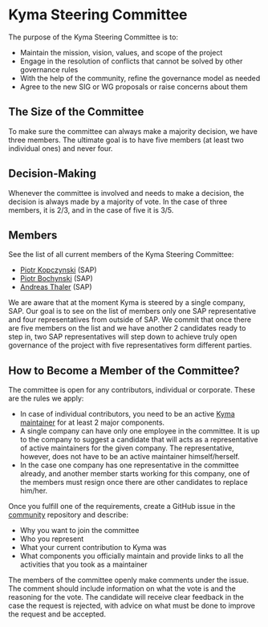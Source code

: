 # Kyma Steering Committee

The purpose of the Kyma Steering Committee is to:
* Maintain the mission, vision, values, and scope of the project
* Engage in the resolution of conflicts that cannot be solved by other governance rules
* With the help of the community, refine the governance model as needed
* Agree to the new SIG or WG proposals or raise concerns about them

## The Size of the Committee

To make sure the committee can always make a majority decision, we have three members. The ultimate goal is to have five members (at least two individual ones) and never four.

## Decision-Making

Whenever the committee is involved and needs to make a decision, the decision is always made by a majority of vote. In the case of three members, it is 2/3, and in the case of five it is 3/5.

## Members

See the list of all current members of the Kyma Steering Committee:

* [Piotr Kopczynski](https://github.com/PK85) (SAP)
* [Piotr Bochynski](https://github.com/pbochynski) (SAP)
* [Andreas Thaler](https://github.com/a-thaler) (SAP)

We are aware that at the moment Kyma is steered by a single company, SAP. Our goal is to see on the list of members only one SAP representative and four representatives from outside of SAP. We commit that once there are five members on the list and we have another 2 candidates ready to step in, two SAP representatives will step down to achieve truly open governance of the project with five representatives form different parties.

## How to Become a Member of the Committee?

The committee is open for any contributors, individual or corporate. These are the rules we apply:

* In case of individual contributors, you need to be an active [Kyma maintainer](01-governance.md#become-a-code-owner) for at least 2 major components.
* A single company can have only one employee in the committee. It is up to the company to suggest a candidate that will acts as a representative of active maintainers for the given company. The representative, however, does not have to be an active maintainer himself/herself.
* In the case one company has one representative in the committee already, and another member starts working for this company, one of the members must resign once there are other candidates to replace him/her.

Once you fulfill one of the requirements, create a GitHub issue in the [community](https://github.com/kyma-project/community) repository and describe:
* Why you want to join the committee
* Who you represent
* What your current contribution to Kyma was
* What components you officially maintain and provide links to all the activities that you took as a maintainer

The members of the committee openly make comments under the issue. The comment should include information on what the vote is and the reasoning for the vote. The candidate will receive clear feedback in the case the request is rejected, with advice on what must be done to improve the request and be accepted.
